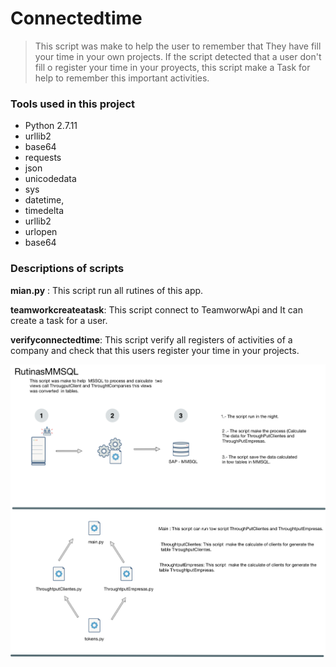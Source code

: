 # Connectedtime

> This script was make to help the user to remember that They have fill your time in your own projects. If the script detected that a user don't fill o register your time in your proyects,
this script make a Task for help to remember this important activities.

### Tools used in this project

- Python 2.7.11
- urllib2
- base64
- requests
- json
- unicodedata
- sys
- datetime,
- timedelta
- urllib2
- urlopen
- base64

### Descriptions of scripts

**mian.py** : This script run all rutines of this app.

**teamworkcreateatask**: This script connect to TeamworwApi and It can create a task for a user.

**verifyconnectedtime**: This script verify all registers of activities of a company and check that this users register your time in your projects.

![How is works](https://github.com/ArmandAguilar/rutinasmmsql/blob/master/Driagram/Diagram.png)